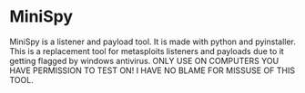 # MiniSpy
MiniSpy is a listener and payload tool. It is made with python and pyinstaller. This is a replacement tool for metasploits listeners and payloads due to it getting flagged by windows antivirus. ONLY USE ON COMPUTERS YOU HAVE PERMISSION TO TEST ON! I HAVE NO BLAME FOR MISSUSE OF THIS TOOL.
